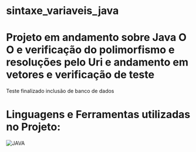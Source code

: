 # sintaxe_variaveis_java

# Projeto em andamento sobre Java O O e verificação do polimorfismo e resoluções pelo Uri e andamento em vetores e verificação de  teste
Teste finalizado
inclusão de banco de dados 

# Linguagens e Ferramentas utilizadas no Projeto:

![JAVA](https://img.shields.io/badge/Java-ED8B00?style=for-the-badge&logo=openjdk&logoColor=white)

